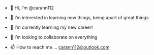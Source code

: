 - 👋 Hi, I’m @carann112
- 👀 I’m interested in learning new things, being apart of great things
- 🌱 I’m currently learning my new career!

- 💞️ I’m looking to collaborate on everything
- 📫 How to reach me ... carann112@outlook.com 

<!---
carann112/carann112 is a ✨ special ✨ repository because its `README.md` (this file) appears on your GitHub profile.
You can click the Preview link to take a look at your changes.
--->

